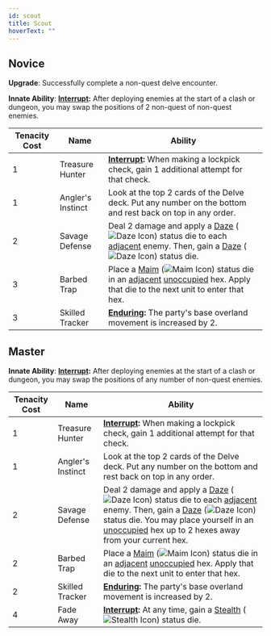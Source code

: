 ```yaml
---
id: scout
title: Scout
hoverText: ""
---
```


## Novice

**Upgrade**: Successfully complete a non-quest delve encounter.

**Innate Ability**: **[Interrupt](/docs/all/glossary/interrupt):** After deploying enemies at the start of a clash or dungeon, you may swap the positions of 2 non-quest of non-quest enemies. 

| Tenacity Cost | Name              | Ability                                                                                                                                                                                                                                                                                                                            |
|---------------|-------------------|------------------------------------------------------------------------------------------------------------------------------------------------------------------------------------------------------------------------------------------------------------------------------------------------------------------------------------|
| 1             | Treasure Hunter   | **[Interrupt](/docs/all/glossary/interrupt):** When making a lockpick check, gain 1 additional attempt for that check.                                                                                                                                                                                                             |
| 1             | Angler's Instinct | Look at the top 2 cards of the Delve deck. Put any number on the bottom and rest back on top in any order.                                                                                                                                                                                                                         |
| 2             | Savage Defense    | Deal 2 damage and apply a [Daze](/docs/all/status-effects/daze) (<img src="/icons/daze.svg" alt="Daze Icon" class="icon-svg" />) status die to each [adjacent](/docs/all/glossary/adjacent) enemy. Then, gain a [Daze](/docs/all/status-effects/daze) (<img src="/icons/daze.svg" alt="Daze Icon" class="icon-svg" />) status die. |
| 3             | Barbed Trap       | Place a [Maim](/docs/all/status-effects/maim) (<img src="/icons/maim.svg" alt="Maim Icon" class="icon-svg" />) status die in an [adjacent](/docs/all/glossary/adjacent) [unoccupied](/docs/all/glossary/occupied) hex. Apply that die to the next unit to enter that hex.                                                          |
| 3             | Skilled Tracker   | **[Enduring](/docs/all/glossary/enduring):** The party's base overland movement is increased by 2.                                                                                                                                                                                                                                 |

## Master

**Innate Ability**: **[Interrupt](/docs/all/glossary/interrupt):** After deploying enemies at the start of a clash or dungeon, you may swap the positions of any number of non-quest enemies. 

| Tenacity Cost | Name              | Ability                                                                                                                                                                                                                                                                                                                                                                                                                                                 |
|---------------|-------------------|---------------------------------------------------------------------------------------------------------------------------------------------------------------------------------------------------------------------------------------------------------------------------------------------------------------------------------------------------------------------------------------------------------------------------------------------------------|
| 1             | Treasure Hunter   | **[Interrupt](/docs/all/glossary/interrupt):** When making a lockpick check, gain 1 additional attempt for that check.                                                                                                                                                                                                                                                                                                                                  |
| 1             | Angler's Instinct | Look at the top 2 cards of the Delve deck. Put any number on the bottom and rest back on top in any order.                                                                                                                                                                                                                                                                                                                                              |
| 2             | Savage Defense    | Deal 2 damage and apply a [Daze](/docs/all/status-effects/daze) (<img src="/icons/daze.svg" alt="Daze Icon" class="icon-svg" />) status die to each [adjacent](/docs/all/glossary/adjacent) enemy. Then, gain a [Daze](/docs/all/status-effects/daze) (<img src="/icons/daze.svg" alt="Daze Icon" class="icon-svg" />) status die. You may place yourself in an [unoccupied](/docs/all/glossary/occupied) hex up to 2 hexes away from your current hex. |
| 2             | Barbed Trap       | Place a [Maim](/docs/all/status-effects/maim) (<img src="/icons/maim.svg" alt="Maim Icon" class="icon-svg" />) status die in an [adjacent](/docs/all/glossary/adjacent) [unoccupied](/docs/all/glossary/occupied) hex. Apply that die to the next unit to enter that hex.                                                                                                                                                                               |
| 2             | Skilled Tracker   | **[Enduring](/docs/all/glossary/enduring):** The party's base overland movement is increased by 2.                                                                                                                                                                                                                                                                                                                                                      |
| 4             | Fade Away         | **[Interrupt](/docs/all/glossary/interrupt):** At any time, gain a [Stealth](/docs/all/status-effects/stealth.md) (<img src="/icons/stealth.svg" alt="Stealth Icon" class="icon-svg" />) status die.                                                                                                                                                                                                                                                    |